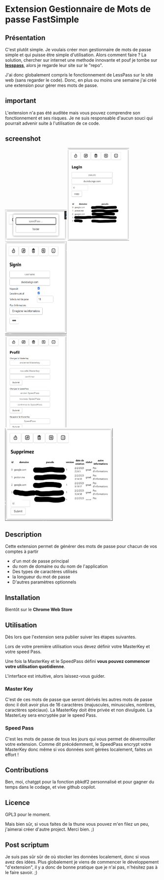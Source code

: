 # Extension Gestionnaire de Mots de passe FastSimple

## Présentation

C'est plutôt simple.
Je voulais créer mon gestionnaire de mots de passe simple et qui puisse être simple d'utilisation.
Alors comment faire ?
La solution, chercher sur internet une methode innovante et pouf je tombe sur **[lesspass](https://www.lesspass.com/)**, alors je regarde leur site sur le "repo".

J'ai donc globalement compris le fonctionnement de LessPass sur le site web (sans regarder le code).
Donc, en plus ou moins une semaine j'ai créé une extension pour gérer mes mots de passe.

## important
L'extension n'a pas été auditée mais vous pouvez comprendre son fonctionnement et ses risques.
Je ne suis responsable d'aucun souci qui pourrait advenir suite à l'utilisation de ce code.

## screenshot
<div>
  <img src="/extension/branding/connection.png" alt="signIn" width="200" height="100">
  <img src="/extension/branding/logIn.png" alt="logIn" width="200" height="300">
  <img src="/extension/branding/signIn.png" alt="signIn" width="200" height="300">
</div>
<div>
  <img src="/extension/branding/profil.png" alt="signIn" width="200" height="300">
  <img src="/extension/branding/delete.png" alt="logIn" width="350" height="300">
</div>

## Description
Cette extension permet de générer des mots de passe pour chacun de vos comptes à partir
- d'un mot de passe principal
- du nom de domaine ou du nom de l'application
- Des types de caractères utilisés
- la longueur du mot de passe
- D'autres paramètres optionnels

## Installation
Bientôt sur le **Chrome Web Store**

## Utilisation

Dès lors que l'extension sera publier suiver les étapes suivantes.

Lors de votre première utilisation vous devez définir votre MasterKey et votre speed Pass.

Une fois la MasterKey et le SpeedPass défini **vous pouvez commencer votre utilisation quotidienne**.

L'interface est intuitive, alors laissez-vous guider.

### Master Key
C'est de ces mots de passe que seront dérivés les autres mots de passe donc il doit avoir plus de 16 caractères (majuscules, minuscules, nombres, caractères spéciaux).
La MasterKey doit être privée et non divulguée.
La MasterLey sera encryptée par le speed Pass.


### Speed Pass
C'est les mots de passe de tous les jours qui vous permet de déverrouiller votre extension.
Comme dit précédemment, le SpeedPass encrypt votre MasterKey donc même si vos données sont gérées localement, faites un effort !

## Contributions
Ben, moi, chatgpt pour la fonction pbkdf2 personnalisé et pour gagner du temps dans le codage, et vive github copilot.



## Licence
GPL3 pour le moment.

Mais bien sûr, si vous faites de la thune vous pouvez m'en filez un peu, j'aimerai créer d'autre project. Merci bien. ;)

## Post scriptum

Je suis pas sûr sûr de où stocker les données localement, donc si vous avez des idées.
Plus globalement je viens de commencer le développement "d'extension", il y a donc de bonne pratique que je n'ai pas, n'hésitez pas à le faire savoir. ;)
